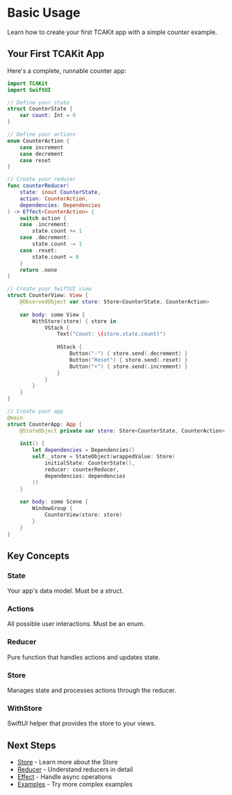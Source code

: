 # Basic Usage

Learn how to create your first TCAKit app with a simple counter example.

## Your First TCAKit App

Here's a complete, runnable counter app:

```swift
import TCAKit
import SwiftUI

// Define your state
struct CounterState {
    var count: Int = 0
}

// Define your actions
enum CounterAction {
    case increment
    case decrement
    case reset
}

// Create your reducer
func counterReducer(
    state: inout CounterState,
    action: CounterAction,
    dependencies: Dependencies
) -> Effect<CounterAction> {
    switch action {
    case .increment:
        state.count += 1
    case .decrement:
        state.count -= 1
    case .reset:
        state.count = 0
    }
    return .none
}

// Create your SwiftUI view
struct CounterView: View {
    @ObservedObject var store: Store<CounterState, CounterAction>
    
    var body: some View {
        WithStore(store) { store in
            VStack {
                Text("Count: \(store.state.count)")
                
                HStack {
                    Button("−") { store.send(.decrement) }
                    Button("Reset") { store.send(.reset) }
                    Button("+") { store.send(.increment) }
                }
            }
        }
    }
}

// Create your app
@main
struct CounterApp: App {
    @StateObject private var store: Store<CounterState, CounterAction>
    
    init() {
        let dependencies = Dependencies()
        self._store = StateObject(wrappedValue: Store(
            initialState: CounterState(),
            reducer: counterReducer,
            dependencies: dependencies
        ))
    }
    
    var body: some Scene {
        WindowGroup {
            CounterView(store: store)
        }
    }
}
```

## Key Concepts

### State
Your app's data model. Must be a struct.

### Actions
All possible user interactions. Must be an enum.

### Reducer
Pure function that handles actions and updates state.

### Store
Manages state and processes actions through the reducer.

### WithStore
SwiftUI helper that provides the store to your views.

## Next Steps

- [Store](store.md) - Learn more about the Store
- [Reducer](reducer.md) - Understand reducers in detail
- [Effect](effect.md) - Handle async operations
- [Examples](../Examples/) - Try more complex examples
